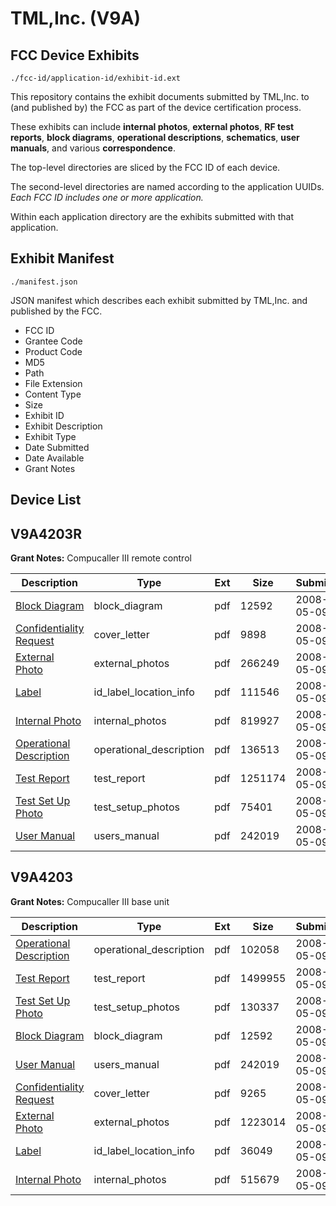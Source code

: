 # TML,Inc. (V9A)
## FCC Device Exhibits

```
./fcc-id/application-id/exhibit-id.ext
```

This repository contains the exhibit documents submitted by TML,Inc. to (and published by) the FCC as part of the device certification process.

These exhibits can include **internal photos**, **external photos**, **RF test reports**, **block diagrams**, **operational descriptions**, **schematics**, **user manuals**, and various **correspondence**.

The top-level directories are sliced by the FCC ID of each device.

The second-level directories are named according to the application UUIDs. *Each FCC ID includes one or more application.*

Within each application directory are the exhibits submitted with that application. 

## Exhibit Manifest

```
./manifest.json
```

JSON manifest which describes each exhibit submitted by TML,Inc. and published by the FCC.

- FCC ID
- Grantee Code
- Product Code
- MD5
- Path
- File Extension
- Content Type
- Size
- Exhibit ID
- Exhibit Description
- Exhibit Type
- Date Submitted
- Date Available
- Grant Notes

## Device List
## V9A4203R
**Grant Notes:** Compucaller III remote control

| Description | Type | Ext | Size | Submitted | Available |
| ----------- | ---- | --- | ---- | --------- | --------- |
| [Block Diagram](V9A4203R/d84069e7a23e46bf9ea5798ec86385e3/939165.pdf) | block_diagram | pdf | 12592 | 2008-05-09 | 2008-05-09 |
| [Confidentiality Request](V9A4203R/d84069e7a23e46bf9ea5798ec86385e3/939176.pdf) | cover_letter | pdf | 9898 | 2008-05-09 | 2008-05-09 |
| [External Photo](V9A4203R/d84069e7a23e46bf9ea5798ec86385e3/939177.pdf) | external_photos | pdf | 266249 | 2008-05-09 | 2008-05-09 |
| [Label](V9A4203R/d84069e7a23e46bf9ea5798ec86385e3/939178.pdf) | id_label_location_info | pdf | 111546 | 2008-05-09 | 2008-05-09 |
| [Internal Photo](V9A4203R/d84069e7a23e46bf9ea5798ec86385e3/939179.pdf) | internal_photos | pdf | 819927 | 2008-05-09 | 2008-05-09 |
| [Operational Description](V9A4203R/d84069e7a23e46bf9ea5798ec86385e3/939174.pdf) | operational_description | pdf | 136513 | 2008-05-09 | 2008-05-09 |
| [Test Report](V9A4203R/d84069e7a23e46bf9ea5798ec86385e3/939173.pdf) | test_report | pdf | 1251174 | 2008-05-09 | 2008-05-09 |
| [Test Set Up Photo](V9A4203R/d84069e7a23e46bf9ea5798ec86385e3/939180.pdf) | test_setup_photos | pdf | 75401 | 2008-05-09 | 2008-05-09 |
| [User Manual](V9A4203R/d84069e7a23e46bf9ea5798ec86385e3/939171.pdf) | users_manual | pdf | 242019 | 2008-05-09 | 2008-05-09 |
## V9A4203
**Grant Notes:** Compucaller III base unit

| Description | Type | Ext | Size | Submitted | Available |
| ----------- | ---- | --- | ---- | --------- | --------- |
| [Operational Description](V9A4203/b2ebbc0688d0b2327876837476d5edca/939162.pdf) | operational_description | pdf | 102058 | 2008-05-09 | 2008-05-09 |
| [Test Report](V9A4203/b2ebbc0688d0b2327876837476d5edca/939161.pdf) | test_report | pdf | 1499955 | 2008-05-09 | 2008-05-09 |
| [Test Set Up Photo](V9A4203/b2ebbc0688d0b2327876837476d5edca/939170.pdf) | test_setup_photos | pdf | 130337 | 2008-05-09 | 2008-05-09 |
| [Block Diagram](V9A4203/b2ebbc0688d0b2327876837476d5edca/939165.pdf) | block_diagram | pdf | 12592 | 2008-05-09 | 2008-05-09 |
| [User Manual](V9A4203/b2ebbc0688d0b2327876837476d5edca/939171.pdf) | users_manual | pdf | 242019 | 2008-05-09 | 2008-05-09 |
| [Confidentiality Request](V9A4203/b2ebbc0688d0b2327876837476d5edca/939166.pdf) | cover_letter | pdf | 9265 | 2008-05-09 | 2008-05-09 |
| [External Photo](V9A4203/b2ebbc0688d0b2327876837476d5edca/939167.pdf) | external_photos | pdf | 1223014 | 2008-05-09 | 2008-05-09 |
| [Label](V9A4203/b2ebbc0688d0b2327876837476d5edca/939168.pdf) | id_label_location_info | pdf | 36049 | 2008-05-09 | 2008-05-09 |
| [Internal Photo](V9A4203/b2ebbc0688d0b2327876837476d5edca/939169.pdf) | internal_photos | pdf | 515679 | 2008-05-09 | 2008-05-09 |
